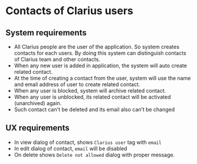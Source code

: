 # Contacts of Clarius users

## System requirements

- All Clarius people are the user of the application. So system creates contacts for each users.  By doing this system can distinguish contacts of Clarius team and other contacts.
- When any new user is added in application, the system will auto create related contact.
- At the time of creating a contact from the user, system will use the name and email address of user to create related contact.
- When any user is blocked, system will archive  related contact.
- When any user is unblocked, its related contact will be activated (unarchived) again.
- Such contact can't be deleted and its email also can’t be changed

## UX requirements

- In view dialog of contact, shows `Clarius user` tag with `email`
- In edit dialog of contact, `email` will be disabled
- On delete shows `Delete not allowed`  dialog with proper message.